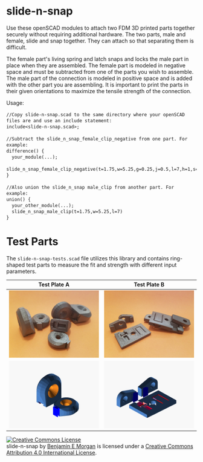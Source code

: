 # slide-n-snap

Use these openSCAD modules to attach two FDM 3D printed parts together securely without requiring additional hardware.  The two parts, male and female, slide and snap together. They can attach so that separating them is difficult.

The female part's living spring and latch snaps and locks the male part in place when they are assembled. The female part is modeled in negative space and must be subtracted from one of the parts you wish to assemble. The male part of the connection is modeled in positive space and is added with the other part you are assembling. It is important to print the parts in their given orientations to maximize the tensile strength of the connection.

Usage:
```
//Copy slide-n-snap.scad to the same directory where your openSCAD files are and use an include statement:
include<slide-n-snap.scad>;

//Subtract the slide_n_snap_female_clip_negative from one part. For example:
difference() {
  your_module(...);
  slide_n_snap_female_clip_negative(t=1.75,w=5.25,g=0.25,j=0.5,l=7,h=1,s=0.8,a=7,c=20);
}

//Also union the slide_n_snap male_clip from another part. For example:
union() {
  your_other_module(...);
  slide_n_snap_male_clip(t=1.75,w=5.25,l=7)
}
```

# Test Parts

The `slide-n-snap-tests.scad` file utilizes this library and contains ring-shaped test parts to measure the fit and strength with different input parameters.

| Test Plate A | Test Plate B |
| --- | --- |
| ![test_plate_ap](img/slide_n_snap_test_plate_a_photo.jpg) | ![test_plate_bp](img/slide_n_snap_test_plate_b_photo.jpg) |
| ![test_plate_ab](img/slide_n_snap_test_plate_a_render.png) | ![test_plate_ba](img/slide_n_snap_test_plate_b_render.png) |


<a rel="license" href="http://creativecommons.org/licenses/by/4.0/"><img alt="Creative Commons License" style="border-width:0" src="https://i.creativecommons.org/l/by/4.0/88x31.png" /></a><br />
<span xmlns:dct="http://purl.org/dc/terms/" property="dct:title">slide-n-snap</span> by <a xmlns:cc="http://creativecommons.org/ns#" href="https://github.com/benjamin-edward-morgan/slide-n-snap" property="cc:attributionName" rel="cc:attributionURL">Benjamin E Morgan</a> is licensed under a <a rel="license" href="http://creativecommons.org/licenses/by/4.0/">Creative Commons Attribution 4.0 International License</a>.
